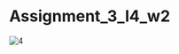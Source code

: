 # Assignment_3_l4_w2

![4](https://user-images.githubusercontent.com/100211002/200149371-baadcc13-b7ac-4082-ac57-3b90c075c44d.png)
